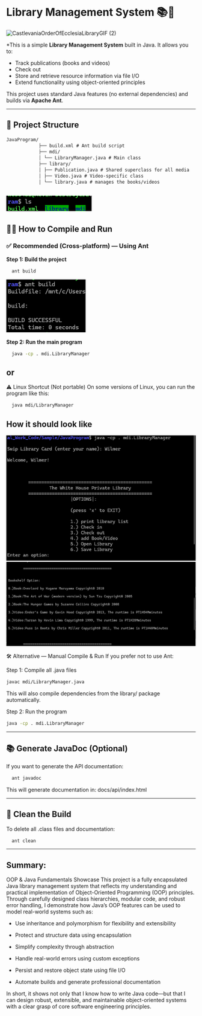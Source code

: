 # Library Management System 📚📼

![CastlevaniaOrderOfEcclesiaLibraryGIF (2)](https://github.com/user-attachments/assets/9eb22a98-68bf-472e-8a33-8b55a4c4f054)


*This is a simple **Library Management System** built in Java. It allows you to:
- Track publications (books and videos)
- Check out 
- Store and retrieve resource information via file I/O
- Extend functionality using object-oriented principles

This project uses standard Java features (no external dependencies) and builds via **Apache Ant**.

---

## 📁 Project Structure
   ````text
JavaProgram/
               ├── build.xml # Ant build script
               ├── mdi/
               │ └── LibraryManager.java # Main class
               ├── library/
               │ ├── Publication.java # Shared superclass for all media
               │ ├── Video.java # Video-specific class
               │ └── library.java # manages the books/videos
  ````
![list example](example.png)
---

## 🧑‍💻 How to Compile and Run

### ✅ Recommended (Cross-platform) — Using Ant

**Step 1: Build the project**
```bash
  ant build
```
![compile](compile.png)

**Step 2: Run the main program**
```bash
  java -cp . mdi.LibraryManager
```
## or

⚠️ Linux Shortcut (Not portable)
On some versions of Linux, you can run the program like this:
```bash
  java mdi/LibraryManager
```

## How it should look like

![the main menu](LibraryIntro.png)
![list of books example](listbooks.png)

🛠 Alternative — Manual Compile & Run
If you prefer not to use Ant:

Step 1: Compile all .java files

```bash
javac mdi/LibraryManager.java
```
This will also compile dependencies from the library/ package automatically.

Step 2: Run the program

```bash
java -cp . mdi.LibraryManager
```

---

## 📚 Generate JavaDoc (Optional)
If you want to generate the API documentation:
```bash
  ant javadoc
```
This will generate documentation in: docs/api/index.html

---

## 🧹 Clean the Build
To delete all .class files and documentation:

```bash
  ant clean
```
---
## Summary:
OOP & Java Fundamentals Showcase
This project is a fully encapsulated Java library management system that reflects my understanding and practical implementation of Object-Oriented Programming (OOP) principles.
Through carefully designed class hierarchies, modular code, and robust error handling, I demonstrate how Java’s OOP features can be used to model real-world systems such as:

* Use inheritance and polymorphism for flexibility and extensibility

* Protect and structure data using encapsulation

* Simplify complexity through abstraction

* Handle real-world errors using custom exceptions

* Persist and restore object state using file I/O

* Automate builds and generate professional documentation

In short, it shows not only that I know how to write Java code—but that I can design robust, extensible, and maintainable object-oriented systems with a clear grasp of core software engineering principles.
